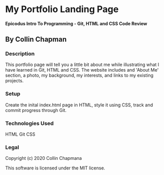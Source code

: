 # My Portfolio Landing Page

#### Epicodus Intro To Programming - Git, HTML and CSS Code Review

## By Collin Chapman


### Description

This portfolio page will tell you a little bit about me while illustrating what I have learned in Git, HTML and CSS. The website includes and 'About Me' section, a photo, my background, my interests, and links to my existing projects. 

### Setup 

Create the inital index.html page in HTML, style it using CSS, track and commit progress through Git. 

### Technologies Used

HTML
Git
CSS

### Legal

Copyright (c) 2020 Collin Chapmana

This software is licensed under the MIT license. 